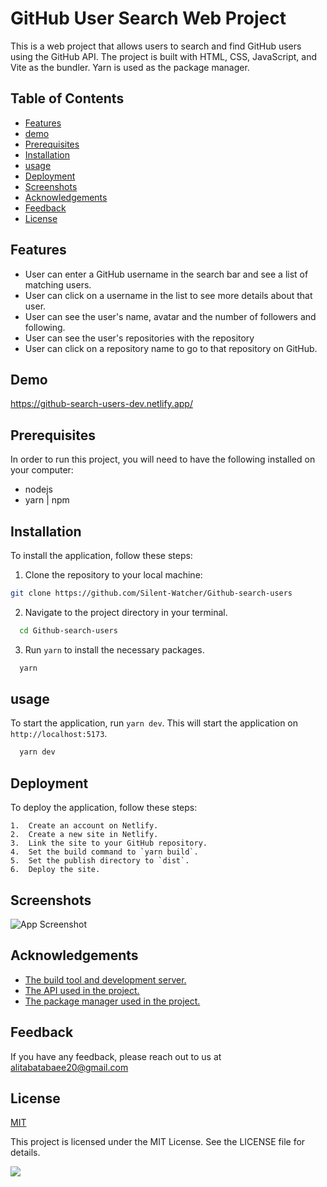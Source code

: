 
# GitHub User Search Web Project

This is a web project that allows users to search and find GitHub users using the GitHub API. The project is built with HTML, CSS, JavaScript, and Vite as the bundler. Yarn is used as the package manager.






## Table of Contents


-   [Features](https://github.com/Silent-Watcher/Github-search-users#features)
-   [demo](https://github.com/Silent-Watcher/Github-search-users#demo)
-   [Prerequisites](https://github.com/Silent-Watcher/Github-search-users#Prerequisites)
-   [Installation](https://github.com/Silent-Watcher/Github-search-users#Installation)
-   [usage](https://github.com/Silent-Watcher/Github-search-users#usage)
-   [Deployment](https://github.com/Silent-Watcher/Github-search-users#deployment)
-   [Screenshots](https://github.com/Silent-Watcher/Github-search-users#Screenshots)
-   [Acknowledgements](https://github.com/Silent-Watcher/Github-search-users#Acknowledgements)
-   [Feedback](https://github.com/Silent-Watcher/Github-search-users#Feedback)
-   [License](https://github.com/Silent-Watcher/Github-search-users#License)
## Features


- User can enter a GitHub username in the search bar and see a list of matching users.
- User can click on a username in the list to see more details about that user.
- User can see the user's name, avatar and the number of followers and following.
- User can see the user's repositories with the repository 
- User can click on a repository name to go to that repository on GitHub.
## Demo

https://github-search-users-dev.netlify.app/

## Prerequisites
In order to run this project, you will need to have the following installed on your computer:
- nodejs
- yarn | npm
## Installation
To install the application, follow these steps:

1.  Clone the repository to your local machine:

 
```bash
git clone https://github.com/Silent-Watcher/Github-search-users
```

2. Navigate to the project directory in your terminal.

 
```bash
  cd Github-search-users
```
3. Run `yarn` to install the necessary packages.

 
```bash
  yarn
```

## usage

To start the application, run `yarn dev`. This will start the application on `http://localhost:5173`.

```bash
  yarn dev
```

## Deployment

To deploy the application, follow these steps:

    1.  Create an account on Netlify.
    2.  Create a new site in Netlify.
    3.  Link the site to your GitHub repository.
    4.  Set the build command to `yarn build`.
    5.  Set the publish directory to `dist`.
    6.  Deploy the site.



## Screenshots

![App Screenshot](https://iili.io/HNvrWOJ.png)


## Acknowledgements

 - [The build tool and development server.](https://vitejs.dev/)
 - [ The  API used in the project.](https://api.github.com)
 - [The package manager used in the project.](https://yarnpkg.com/)


## Feedback

If you have any feedback, please reach out to us at alitabatabaee20@gmail.com


## License

[MIT](https://choosealicense.com/licenses/mit/)

This project is licensed under the MIT License. See the LICENSE file for details.

<a target="_blank" rel="noopener noreferrer nofollow" href="https://camo.githubusercontent.com/6038c8f1fd8f60de75477470e5a87210e9256202e01dfba9986446304a0f0254/68747470733a2f2f63617073756c652d72656e6465722e76657263656c2e6170702f6170693f747970653d776176696e6726636f6c6f723d6772616469656e74266865696768743d36302673656374696f6e3d666f6f746572"><img src="https://camo.githubusercontent.com/6038c8f1fd8f60de75477470e5a87210e9256202e01dfba9986446304a0f0254/68747470733a2f2f63617073756c652d72656e6465722e76657263656c2e6170702f6170693f747970653d776176696e6726636f6c6f723d6772616469656e74266865696768743d36302673656374696f6e3d666f6f746572" data-canonical-src="https://capsule-render.vercel.app/api?type=waving&amp;color=gradient&amp;height=60&amp;section=footer" style="max-width: 100%;"></a>
